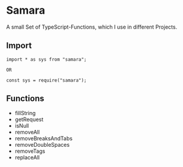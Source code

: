 # Samara

A small Set of TypeScript-Functions, which I use in different Projects.

## Import
```
import * as sys from "samara";

OR

const sys = require("samara");
``` 

## Functions
- fillString
- getRequest
- isNull
- removeAll
- removeBreaksAndTabs
- removeDoubleSpaces
- removeTags
- replaceAll